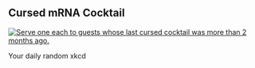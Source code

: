 ## Cursed mRNA Cocktail
[![Serve one each to guests whose last cursed cocktail was more than 2 months ago.](https://imgs.xkcd.com/comics/cursed_mrna_cocktail.png)](https://xkcd.com/2673/ "Serve one each to guests whose last cursed cocktail was more than 2 months ago.")

Your daily random xkcd
